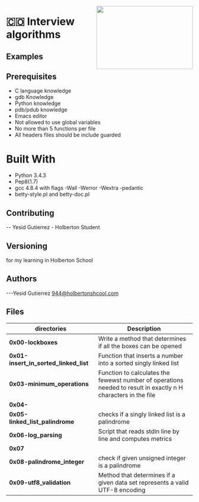 <p>
<img width="260" height="170" src="https://davidjohncoleman.com/wp-djc/wp-content/uploads/2017/06/HBTN-Borderless-CMYK-Logo-Vertical-Color-Black@1200ppi-300x236.png" align="right" >
</p>




# :colombia: Interview algorithms                                                              
## Examples

## Prerequisites
- C language knowledge
- gdb Knowledge
- Python knowledge
- pdb/pdub knowledge
- Emacs editor
- Not allowed to use global variables
- No more than 5 functions per file
- All headers files should be include guarded
# Built With
- Python 3.4.3
- Pep8(1.7)
- gcc 4.8.4 with flags -Wall -Werror -Wextra -pedantic
- betty-style.pl and betty-doc.pl
## Contributing
-- Yesid Gutierrez - Holberton Student                                          
## Versioning
for my learning in Holberton School
## Authors
---Yesid Gutierrez  944@holbertonshcool.com                                    
                                                                               
## Files

|             directories               |             Description                  |
|--------------------------------| ---------------------------------------- |
|**0x00-lockboxes**| Write a method that determines if all the boxes can be opened |
|**0x01-insert_in_sorted_linked_list**| Function that inserts a number into a sorted singly linked list|
|**0x03-minimum_operations**| Function to calculates the fewewst number of operations needed to result in exactly n H characters in the file|
|**0x04-**||
|**0x05-linked_list_palindrome**|checks if a singly linked list is a palindrome|
|**0x06-log_parsing**| Script that reads stdin line by line and computes metrics|
|**0x07**|
|**0x08-palindrome_integer**| check if given unsigned integer is a palindrome|
|**0x09-utf8_validation**|Method that determines if a given data set represents a valid UTF-8 encoding|